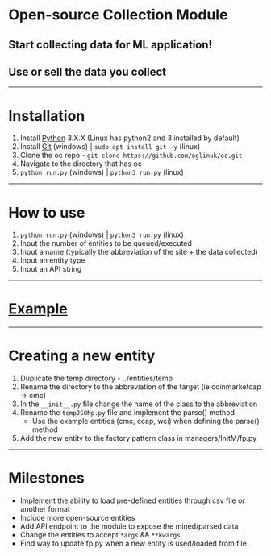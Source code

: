 # Open-source Collection Module

## Start collecting data for ML application!

## Use or sell the data you collect

<hr>

# Installation
1. Install [Python](https://www.python.org/ftp/python/3.6.3/python-3.6.3.exe) 3.X.X (Linux has python2 and 3 installed by default)
2. Install [Git](https://git-scm.com/download/win) (windows) | ```sudo apt install git -y``` (linux)
3. Clone the oc repo -  ```git clone https://github.com/oglinuk/oc.git```
4. Navigate to the directory that has oc
5. ```python run.py``` (windows) | ```python3 run.py``` (linux)

<hr>

# How to use
1. ```python run.py``` (windows) | ```python3 run.py``` (linux)
2. Input the number of entities to be queued/executed
3. Input a name (typically the abbreviation of the site + the data collected)
4. Input an entity type
5. Input an API string

<hr>

# [Example](https://i.imgur.com/a28iMxa.gifv)

<hr>

# Creating a new entity
1. Duplicate the temp directory - ../entities/temp
2. Rename the directory to the abbreviation of the target (ie coinmarketcap -> cmc)
3. In the ```__init__.py``` file change the name of the class to the abbreviation
4. Rename the ```tempJSONp.py``` file and implement the parse() method
    - Use the example entities (cmc, ccap, wci) when defining the parse() method
5. Add the new entity to the factory pattern class in managers/InitM/fp.py

<hr>

# Milestones
* Implement the ability to load pre-defined entities through csv file or another format
* Include more open-source entities
* Add API endpoint to the module to expose the mined/parsed data
* Change the entities to accept ```*args``` && ```**kwargs```
* Find way to update fp.py when a new entity is used/loaded from file
